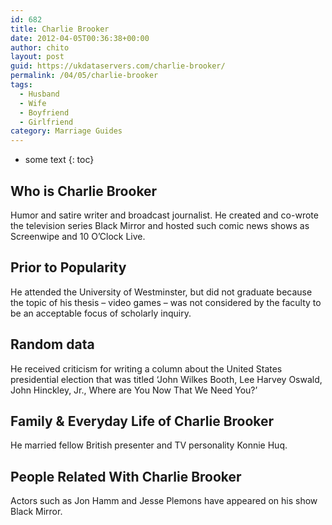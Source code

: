 ```yaml
---
id: 682
title: Charlie Brooker
date: 2012-04-05T00:36:38+00:00
author: chito
layout: post
guid: https://ukdataservers.com/charlie-brooker/
permalink: /04/05/charlie-brooker
tags:
  - Husband
  - Wife
  - Boyfriend
  - Girlfriend
category: Marriage Guides
---
```


* some text
{: toc}


## Who is  Charlie Brooker
                  
                  
                  
Humor and satire writer and broadcast journalist. He created and co-wrote the television series Black Mirror and hosted such comic news shows as Screenwipe and 10 O&#8217;Clock Live.
                  
                
                
                
## Prior to Popularity 
                  
                  
                  
He attended the University of Westminster, but did not graduate because the topic of his thesis &#8211; video games &#8211; was not considered by the faculty to be an acceptable focus of scholarly inquiry.
                  
                
                
                
## Random data 
                  
                  
                  
He received criticism for writing a column about the United States presidential election that was titled &#8216;John Wilkes Booth, Lee Harvey Oswald, John Hinckley, Jr., Where are You Now That We Need You?&#8217;
                  
                
                
                
## Family & Everyday Life of Charlie Brooker
                  
                  
                  
He married fellow British presenter and TV personality Konnie Huq.
                  
                
                
                
## People Related With  Charlie Brooker
                  
                  
                  
Actors such as Jon Hamm and Jesse Plemons have appeared on his show Black Mirror.
                  
                
              
            
          
          
          
    
    
  
